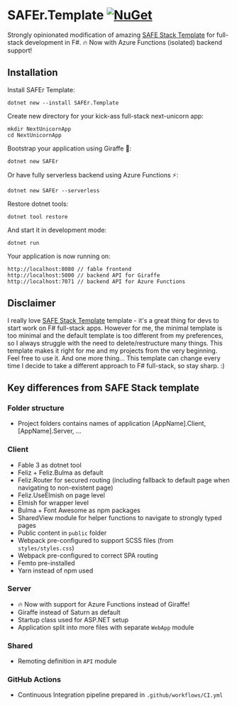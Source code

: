 ﻿# SAFEr.Template [![NuGet](https://img.shields.io/nuget/v/SAFEr.Template.svg?style=flat-square)](https://www.nuget.org/packages/SAFEr.Template/)

Strongly opinionated modification of amazing [SAFE Stack Template](https://safe-stack.github.io/) for full-stack development in F#. 🔥 Now with Azure Functions (isolated) backend support!

## Installation

Install SAFEr Template:

    dotnet new --install SAFEr.Template

Create new directory for your kick-ass full-stack next-unicorn app:

    mkdir NextUnicornApp
    cd NextUnicornApp

Bootstrap your application using Giraffe 🦒:

    dotnet new SAFEr

Or have fully serverless backend using Azure Functions ⚡:

    dotnet new SAFEr --serverless


Restore dotnet tools:

    dotnet tool restore

And start it in development mode:

    dotnet run

Your application is now running on:

    http://localhost:8080 // fable frontend
    http://localhost:5000 // backend API for Giraffe
    http://localhost:7071 // backend API for Azure Functions


## Disclaimer

I really love [SAFE Stack Template](https://safe-stack.github.io/) template - it's a great thing for devs to start work on F# full-stack apps. However for me, the minimal template is too minimal and the default template is too different from my preferences, so I always struggle with the need to delete/restructure many things. This template makes it right for me and my projects from the very beginning. Feel free to use it. And one more thing... This template can change every time I decide to take a different approach to F# full-stack, so stay sharp. :)

## Key differences from SAFE Stack template

### Folder structure

- Project folders contains names of application [AppName].Client, [AppName].Server, ...

### Client

- Fable 3 as dotnet tool
- Feliz + Feliz.Bulma as default
- Feliz.Router for secured routing (including fallback to default page when navigating to non-existent page)
- Feliz.UseElmish on page level
- Elmish for wrapper level
- Bulma + Font Awesome as npm packages
- SharedView module for helper functions to navigate to strongly typed pages
- Public content in `public` folder
- Webpack pre-configured to support SCSS files (from `styles/styles.css`)
- Webpack pre-configured to correct SPA routing
- Femto pre-installed
- Yarn instead of npm used

### Server

- 🔥 Now with support for Azure Functions instead of Giraffe!
- Giraffe instead of Saturn as default
- Startup class used for ASP.NET setup
- Application split into more files with separate `WebApp` module

### Shared

- Remoting definition in `API` module

### GitHub Actions

- Continuous Integration pipeline prepared in `.github/workflows/CI.yml`